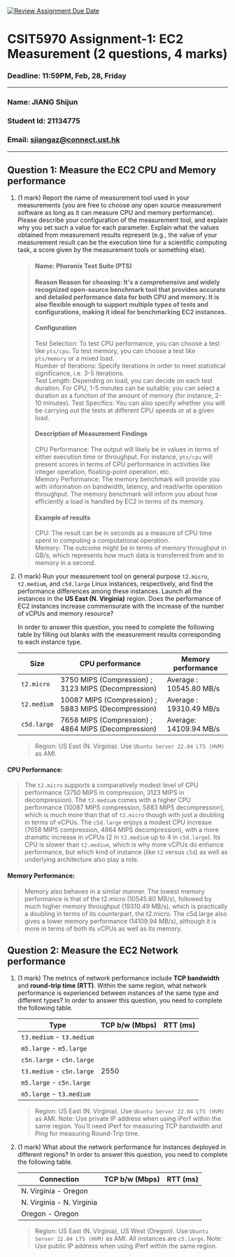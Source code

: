 [![Review Assignment Due Date](https://classroom.github.com/assets/deadline-readme-button-22041afd0340ce965d47ae6ef1cefeee28c7c493a6346c4f15d667ab976d596c.svg)](https://classroom.github.com/a/IAASVEAZ)
# CSIT5970 Assignment-1: EC2 Measurement (2 questions, 4 marks)

### Deadline: 11:59PM, Feb, 28, Friday

---

### Name: JIANG Shijun
### Student Id: 21134775
### Email: sjiangaz@connect.ust.hk

---

## Question 1: Measure the EC2 CPU and Memory performance

1. (1 mark) Report the name of measurement tool used in your measurements (you are free to choose *any* open source measurement software as long as it can measure CPU and memory performance). Please describe your configuration of the measurement tool, and explain why you set such a value for each parameter. Explain what the values obtained from measurement results represent (e.g., the value of your measurement result can be the execution time for a scientific computing task, a score given by the measurement tools or something else).

    > #### Name: Phoronix Test Suite (PTS)
    > #### Reason Reason for choosing: It's a comprehensive and widely recognized open-source benchmark tool that provides accurate and detailed performance data for both CPU and memory. It is also flexible enough to support multiple types of tests and configurations, making it ideal for benchmarking EC2 instances.
    > #### Configuration
    > Test Selection: To test CPU performance, you can choose a test like `pts/cpu`. To test memory, you can choose a test like `pts/memory` or a mixed load.  
    > Number of Iterations: Specify iterations in order to meet statistical significance, i.e. 3-5 iterations.  
    > Test Length: Depending on load, you can decide on each test duration. For CPU, 1-5 minutes can be suitable; you can select a duration as a function of the amount of memory (for instance, 2-10 minutes).
    > Test Specifics: You can also specify whether you will be carrying out the tests at different CPU speeds or at a given load.
    > #### Description of Measurement Findings
    > CPU Performance: The output will likely be in values in terms of either execution time or throughput. For instance, `pts/cpu` will present scores in terms of CPU performance in activities like integer operation, floating-point operation, etc.  
    > Memory Performance: The memory benchmark will provide you with information on bandwidth, latency, and read/write operation throughput. The memory benchmark will inform you about how efficiently a load is handled by EC2 in terms of its memory.
    > #### Example of results
    > CPU: The result can be in seconds as a measure of CPU time spent in computing a computational operation.  
Memory: The outcome might be in terms of memory throughput in GB/s, which represents how much data is transferred from and to memory in a second.

2. (1 mark) Run your measurement tool on general purpose `t2.micro`, `t2.medium`, and `c5d.large` Linux instances, respectively, and find the performance differences among these instances. Launch all the instances in the **US East (N. Virginia)** region. Does the performance of EC2 instances increase commensurate with the increase of the number of vCPUs and memory resource?

    In order to answer this question, you need to complete the following table by filling out blanks with the measurement results corresponding to each instance type.

    | Size        | CPU performance | Memory performance |
    | ----------- | --------------- | ------------------ |
    | `t2.micro` |  3750 MIPS (Compression) ; 3123 MIPS (Decompression)               |       Average : 10545.80 MB/s          |
    | `t2.medium`  |  10087 MIPS (Compression) ; 5883 MIPS (Decompression)             |     Average : 19310.49 MB/s         |
    | `c5d.large` |    7658 MIPS (Compression) ; 4864 MIPS (Decompression)             |      Average: 14109.94 MB/s          |

    > Region: US East (N. Virginia). Use `Ubuntu Server 22.04 LTS (HVM)` as AMI.
  #### CPU Performance:
  > The `t2.micro` supports a comparatively modest level of CPU performance (3750 MIPS in compression, 3123 MIPS in decompression).
  > The `t2.medium` comes with a higher CPU performance (10087 MIPS compression, 5883 MIPS decompression), which is much more than that of `t2.micro` though with just a doubling in terms of vCPUs.
  > The `c5d.large` enjoys a modest CPU increase (7658 MIPS compression, 4864 MIPS decompression), with a more dramatic increase in vCPUs (2 in `t2.medium` up to 4 in `c5d.large`). Its CPU is slower than `t2.medium`, which is why more vCPUs do enhance performance, but which kind of instance (like `t2` versus `c5d`) as well as underlying architecture also play a role.
  #### Memory Performance:
  > Memory also behaves in a similar manner. The lowest memory performance is that of the t2.micro (10545.80 MB/s), followed by much higher memory throughput (19310.49 MB/s), which is practically a doubling in terms of its counterpart, the t2.micro. The c5d.large also gives a lower memory performance (14109.94 MB/s), although it is more in terms of both its vCPUs as well as its memory.
## Question 2: Measure the EC2 Network performance

1. (1 mark) The metrics of network performance include **TCP bandwidth** and **round-trip time (RTT)**. Within the same region, what network performance is experienced between instances of the same type and different types? In order to answer this question, you need to complete the following table.

    | Type                      | TCP b/w (Mbps) | RTT (ms) |
    | ------------------------- | -------------- | -------- |
    | `t3.medium` - `t3.medium` |                |          |
    | `m5.large` - `m5.large`   |                |          |
    | `c5n.large` - `c5n.large` |                |          |
    | `t3.medium` - `c5n.large` |  2550              |          |
    | `m5.large` - `c5n.large`  |                |          |
    | `m5.large` - `t3.medium`  |                |          |

    > Region: US East (N. Virginia). Use `Ubuntu Server 22.04 LTS (HVM)` as AMI. Note: Use private IP address when using iPerf within the same region. You'll need iPerf for measuring TCP bandwidth and Ping for measuring Round-Trip time.

2. (1 mark) What about the network performance for instances deployed in different regions? In order to answer this question, you need to complete the following table.

    | Connection                | TCP b/w (Mbps) | RTT (ms) |
    | ------------------------- | -------------- | -------- |
    | N. Virginia - Oregon      |                |          |
    | N. Virginia - N. Virginia |                |          |
    | Oregon - Oregon           |                |          |
 
    > Region: US East (N. Virginia), US West (Oregon). Use `Ubuntu Server 22.04 LTS (HVM)` as AMI. All instances are `c5.large`. Note: Use public IP address when using iPerf within the same region.
